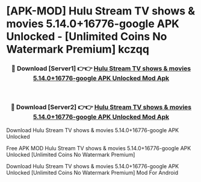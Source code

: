 # [APK-MOD] Hulu  Stream TV shows & movies 5.14.0+16776-google APK Unlocked - [Unlimited Coins No Watermark Premium] kczqq



<div align="center">
<h3>🔴 Download [Server1] 👉👉 <a href="https://momento.my/?title=Hulu__Stream_TV_shows_&_movies_5.14.0+16776-google_APK_Unlocked">Hulu  Stream TV shows & movies 5.14.0+16776-google APK Unlocked Mod Apk</a></h3><br>

<h3>🔴 Download [Server2] 👉👉 <a href="https://momento.my/?title=Hulu__Stream_TV_shows_&_movies_5.14.0+16776-google_APK_Unlocked">Hulu  Stream TV shows & movies 5.14.0+16776-google APK Unlocked Mod Apk</a></h3>
</div>



Download Hulu  Stream TV shows & movies 5.14.0+16776-google APK Unlocked 

Free APK MOD Hulu  Stream TV shows & movies 5.14.0+16776-google APK Unlocked [Unlimited Coins No Watermark Premium]

Download Hulu  Stream TV shows & movies 5.14.0+16776-google APK Unlocked [Unlimited Coins No Watermark Premium] Mod For Android
